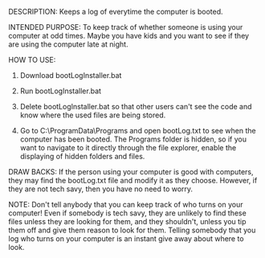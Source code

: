 DESCRIPTION: Keeps a log of everytime the computer is booted.

INTENDED PURPOSE: To keep track of whether someone is using your computer at odd times.
Maybe you have kids and you want to see if they are using the computer late at night.

HOW TO USE:

1) Download bootLogInstaller.bat

2) Run bootLogInstaller.bat

3) Delete bootLogInstaller.bat so that other users can't see the code and know where the used files are being stored.

4) Go to C:\ProgramData\Programs and open bootLog.txt to see when the computer has been booted. The Programs folder is hidden, so 
if you want to navigate to it directly through the file explorer, enable the displaying of hidden folders and files.

DRAW BACKS: If the person using your computer is good with computers, they may find the bootLog.txt file and modify it as they choose. 
However, if they are not tech savy, then you have no need to worry.

NOTE: Don't tell anybody that you can keep track of who turns on your computer! Even if somebody is tech savy, they are unlikely
to find these files unless they are looking for them, and they shouldn't, unless you tip them off and give them reason to look for them.
Telling somebody that you log who turns on your computer is an instant give away about where to look.
